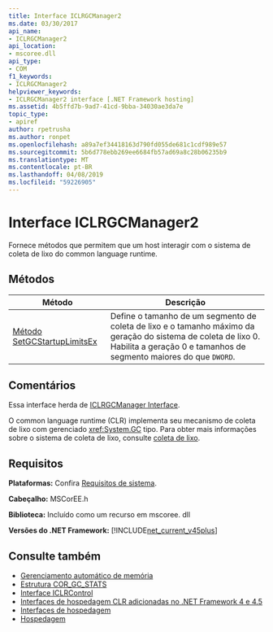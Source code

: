```yaml
---
title: Interface ICLRGCManager2
ms.date: 03/30/2017
api_name:
- ICLRGCManager2
api_location:
- mscoree.dll
api_type:
- COM
f1_keywords:
- ICLRGCManager2
helpviewer_keywords:
- ICLRGCManager2 interface [.NET Framework hosting]
ms.assetid: 4b5ffd7b-9ad7-41cd-9bba-34030ae3da7e
topic_type:
- apiref
author: rpetrusha
ms.author: ronpet
ms.openlocfilehash: a89a7ef34418163d790fd055de681c1cdf989e57
ms.sourcegitcommit: 5b6d778ebb269ee6684fb57ad69a8c28b06235b9
ms.translationtype: MT
ms.contentlocale: pt-BR
ms.lasthandoff: 04/08/2019
ms.locfileid: "59226905"
---
```

# <a name="iclrgcmanager2-interface"></a>Interface ICLRGCManager2
Fornece métodos que permitem que um host interagir com o sistema de coleta de lixo do common language runtime.  
  
## <a name="methods"></a>Métodos  
  
|Método|Descrição|  
|------------|-----------------|  
|[Método SetGCStartupLimitsEx](../../../../docs/framework/unmanaged-api/hosting/iclrgcmanager2-setgcstartuplimitsex-method.md)|Define o tamanho de um segmento de coleta de lixo e o tamanho máximo da geração do sistema de coleta de lixo 0. Habilita a geração 0 e tamanhos de segmento maiores do que `DWORD`.|  
  
## <a name="remarks"></a>Comentários  
 Essa interface herda de [ICLRGCManager Interface](../../../../docs/framework/unmanaged-api/hosting/iclrgcmanager-interface.md).  
  
 O common language runtime (CLR) implementa seu mecanismo de coleta de lixo com gerenciado <xref:System.GC> tipo. Para obter mais informações sobre o sistema de coleta de lixo, consulte [coleta de lixo](../../../../docs/standard/garbage-collection/index.md).  
  
## <a name="requirements"></a>Requisitos  
 **Plataformas:** Confira [Requisitos de sistema](../../../../docs/framework/get-started/system-requirements.md).  
  
 **Cabeçalho:** MSCorEE.h  
  
 **Biblioteca:** Incluído como um recurso em mscoree. dll  
  
 **Versões do .NET Framework:** [!INCLUDE[net_current_v45plus](../../../../includes/net-current-v45plus-md.md)]  
  
## <a name="see-also"></a>Consulte também

- [Gerenciamento automático de memória](../../../../docs/standard/automatic-memory-management.md)
- [Estrutura COR_GC_STATS](../../../../docs/framework/unmanaged-api/hosting/cor-gc-stats-structure.md)
- [Interface ICLRControl](../../../../docs/framework/unmanaged-api/hosting/iclrcontrol-interface.md)
- [Interfaces de hospedagem CLR adicionadas no .NET Framework 4 e 4.5](../../../../docs/framework/unmanaged-api/hosting/clr-hosting-interfaces-added-in-the-net-framework-4-and-4-5.md)
- [Interfaces de hospedagem](../../../../docs/framework/unmanaged-api/hosting/hosting-interfaces.md)
- [Hospedagem](../../../../docs/framework/unmanaged-api/hosting/index.md)
